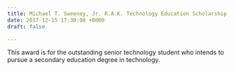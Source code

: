```yaml
---
title: Michael T. Sweeney, Jr. R.A.K. Technology Education Scholarship
date: 2017-12-15 17:30:08 +0000
draft: false

---
```

This award is for the outstanding senior technology student who intends to pursue a secondary education degree in technology.